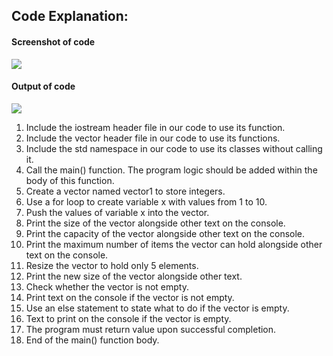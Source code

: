 ## Code Explanation:

#### Screenshot of code
<img src= "https://www.guru99.com/images/2/072420_0628_VectorinCS6.png"> </br>

#### Output of code
<img src= "https://www.guru99.com/images/2/072420_0628_VectorinCS5.png"> </br>

1. Include the iostream header file in our code to use its function.
2. Include the vector header file in our code to use its functions.
3. Include the std namespace in our code to use its classes without calling it.
4. Call the main() function. The program logic should be added within the body of this function.
5. Create a vector named vector1 to store integers.
6. Use a for loop to create variable x with values from 1 to 10.
7. Push the values of variable x into the vector.
8. Print the size of the vector alongside other text on the console.
9. Print the capacity of the vector alongside other text on the console.
10. Print the maximum number of items the vector can hold alongside other text on the console.
11. Resize the vector to hold only 5 elements.
12. Print the new size of the vector alongside other text.
13. Check whether the vector is not empty.
14. Print text on the console if the vector is not empty.
15. Use an else statement to state what to do if the vector is empty.
16. Text to print on the console if the vector is empty.
17. The program must return value upon successful completion.
18. End of the main() function body.